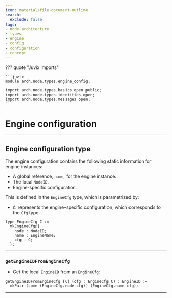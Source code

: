 ```yaml
---
icon: material/file-document-outline
search:
  exclude: false
tags:
- node-architecture
- types
- engine
- config
- configuration
- concept
---
```


??? quote "Juvix imports"

    ```juvix
    module arch.node.types.engine_config;

    import arch.node.types.basics open public;
    import arch.node.types.identities open;
    import arch.node.types.messages open;
    ```


# Engine configuration

---

## Engine configuration type

The engine configuration contains the following static information for engine instances:

- A global reference, `name`, for the engine instance.
- The local `NodeID`.
- Engine-specific configuration.

This is defined in the `EngineCfg` type,
which is parametrized by:

- `C`: represents the engine-specific configuration, which corresponds to the `Cfg` type.

```juvix
type EngineCfg C :=
  mkEngineCfg@{
    node : NodeID;
    name : EngineName;
    cfg : C;
  };
```

---

### `getEngineIDFromEngineCfg`

- Get the local `EngineID` from an `EngineCfg`:

```juvix
getEngineIDFromEngineCfg {C} (cfg : EngineCfg C) : EngineID :=
  mkPair (some (EngineCfg.node cfg)) (EngineCfg.name cfg);
```

---
